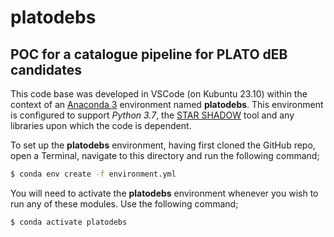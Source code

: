 # platodebs

## POC for a catalogue pipeline for PLATO dEB candidates
This code base was developed in VSCode (on Kubuntu 23.10) within the context of
an [Anaconda 3](https://www.anaconda.com/) environment named **platodebs**. 
This environment is configured to support _Python 3.7_, 
the [STAR SHADOW](https://github.com/LucIJspeert/star_shadow) tool and any
libraries upon which the code is dependent.

To set up the **platodebs** environment, having first cloned the GitHub repo, 
open a Terminal, navigate to this directory and run the following command;
```sh
$ conda env create -f environment.yml
```

You will need to activate the **platodebs** environment whenever you wish to
run any of these modules. Use the following command;
```sh
$ conda activate platodebs
```
